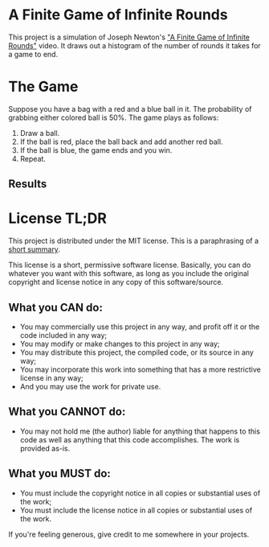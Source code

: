 # A Finite Game of Infinite Rounds

This project is a simulation of Joseph Newton's
["A Finite Game of Infinite Rounds"](https://www.youtube.com/watch?v=LUCvSsx6-EU)
video. It draws out a histogram of the number of rounds it takes for a game to
end.

# The Game

Suppose you have a bag with a red and a blue ball in it. The probability of
grabbing either colored ball is 50%. The game plays as follows:

1. Draw a ball.
2. If the ball is red, place the ball back and add another red ball.
3. If the ball is blue, the game ends and you win.
4. Repeat.

## Results

# License TL;DR

This project is distributed under the MIT license. This is a paraphrasing of a
[short summary](https://tldrlegal.com/license/mit-license).

This license is a short, permissive software license. Basically, you can do
whatever you want with this software, as long as you include the original
copyright and license notice in any copy of this software/source.

## What you CAN do:

-   You may commercially use this project in any way, and profit off it or the
    code included in any way;
-   You may modify or make changes to this project in any way;
-   You may distribute this project, the compiled code, or its source in any
    way;
-   You may incorporate this work into something that has a more restrictive
    license in any way;
-   And you may use the work for private use.

## What you CANNOT do:

-   You may not hold me (the author) liable for anything that happens to this
    code as well as anything that this code accomplishes. The work is provided
    as-is.

## What you MUST do:

-   You must include the copyright notice in all copies or substantial uses of
    the work;
-   You must include the license notice in all copies or substantial uses of the
    work.

If you're feeling generous, give credit to me somewhere in your projects.
